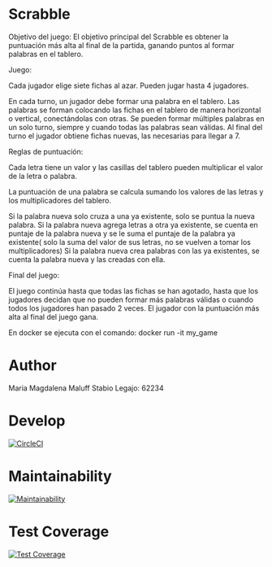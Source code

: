 # Scrabble

Objetivo del juego:
El objetivo principal del Scrabble es obtener la puntuación más alta al final de la partida, ganando puntos al formar palabras en el tablero.

Juego:

Cada jugador elige siete fichas al azar. Pueden jugar hasta 4 jugadores.

En cada turno, un jugador debe formar una palabra en el tablero.
Las palabras se forman colocando las fichas en el tablero de manera horizontal o vertical, conectándolas con otras.
Se pueden formar múltiples palabras en un solo turno, siempre y cuando todas las palabras sean válidas.
Al final del turno el jugador obtiene fichas nuevas, las necesarias para llegar a 7.

Reglas de puntuación:

Cada letra tiene un valor y las casillas del tablero pueden multiplicar el valor de la letra o palabra.

La puntuación de una palabra se calcula sumando los valores de las letras y los multiplicadores del tablero.

Si la palabra nueva solo cruza a una ya existente, solo se puntua la nueva palabra.
Si la palabra nueva agrega letras a otra ya existente, se cuenta en puntaje de la palabra nueva y se le suma el puntaje de la palabra ya existente( solo la suma del valor de sus letras, no se vuelven a tomar los multiplicadores)
Si la palabra nueva crea palabras con las ya existentes, se cuenta la palabra nueva y las creadas con ella.

Final del juego:

El juego continúa hasta que todas las fichas se han agotado, hasta que los jugadores decidan que no pueden formar más palabras válidas o cuando todos los jugadores han pasado 2 veces.
El jugador con la puntuación más alta al final del juego gana.

En docker se ejecuta con el comando: docker run -it my_game


# Author
Maria Magdalena Maluff Stabio 
Legajo: 62234

# Develop
[![CircleCI](https://dl.circleci.com/status-badge/img/gh/um-computacion-tm/scrabble-2023-MaguiMaluff/tree/develop.svg?style=svg)](https://dl.circleci.com/status-badge/redirect/gh/um-computacion-tm/scrabble-2023-MaguiMaluff/tree/develop)

# Maintainability
[![Maintainability](https://api.codeclimate.com/v1/badges/d817cbf68e0470322a0d/maintainability)](https://codeclimate.com/github/um-computacion-tm/scrabble-2023-MaguiMaluff/maintainability)

# Test Coverage
[![Test Coverage](https://api.codeclimate.com/v1/badges/d817cbf68e0470322a0d/test_coverage)](https://codeclimate.com/github/um-computacion-tm/scrabble-2023-MaguiMaluff/test_coverage)


